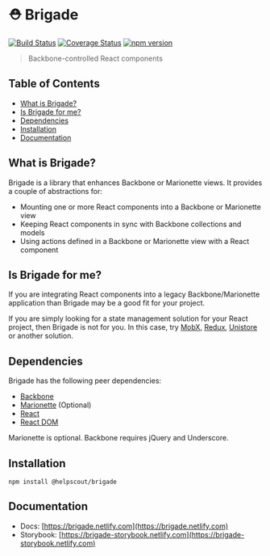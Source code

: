 # ⛑️ Brigade

[![Build Status](https://travis-ci.org/helpscout/brigade.svg?branch=master)](https://travis-ci.org/helpscout/brigade) [![Coverage Status](https://coveralls.io/repos/github/helpscout/brigade/badge.svg?branch=master)](https://coveralls.io/github/%40helpscout%2Fbrigade?branch=master) [![npm version](https://badge.fury.io/js/%40helpscout%2Fbrigade.svg)](https://badge.fury.io/js/loggi)

> Backbone-controlled React components

## Table of Contents

<!-- START doctoc generated TOC please keep comment here to allow auto update -->
<!-- DON'T EDIT THIS SECTION, INSTEAD RE-RUN doctoc TO UPDATE -->

- [What is Brigade?](#what-is-brigade)
- [Is Brigade for me?](#is-brigade-for-me)
- [Dependencies](#dependencies)
- [Installation](#installation)
- [Documentation](#documentation)

<!-- END doctoc generated TOC please keep comment here to allow auto update -->

## What is Brigade?

Brigade is a library that enhances Backbone or Marionette views. It provides a
couple of abstractions for:

- Mounting one or more React components into a Backbone or Marionette view
- Keeping React components in sync with Backbone collections and models
- Using actions defined in a Backbone or Marionette view with a React component

## Is Brigade for me?

If you are integrating React components into a legacy Backbone/Marionette
application than Brigade may be a good fit for your project.

If you are simply looking for a state management solution for your React
project, then Brigade is not for you. In this case, try
[MobX](https://www.npmjs.com/package/mobx),
[Redux](https://www.npmjs.com/package/redux),
[Unistore](https://www.npmjs.com/package/unistore) or another solution.

## Dependencies

Brigade has the following peer dependencies:

- [Backbone](https://www.npmjs.com/package/backbone)
- [Marionette](https://www.npmjs.com/package/backbone.marionette) (Optional)
- [React](https://www.npmjs.com/package/react)
- [React DOM](https://www.npmjs.com/package/react-dom)

Marionette is optional. Backbone requires jQuery and Underscore.

## Installation

```
npm install @helpscout/brigade
```

## Documentation

- Docs: [https://brigade.netlify.com](https://brigade.netlify.com)
- Storybook: [https://brigade-storybook.netlify.com](https://brigade-storybook.netlify.com)
